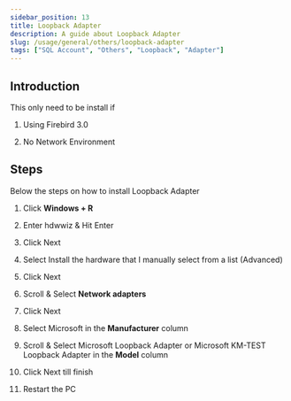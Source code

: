 ```yaml
---
sidebar_position: 13
title: Loopback Adapter
description: A guide about Loopback Adapter
slug: /usage/general/others/loopback-adapter
tags: ["SQL Account", "Others", "Loopback", "Adapter"]
---
```


## Introduction

This only need to be install if

1. Using Firebird 3.0

2. No Network Environment

## Steps

Below the steps on how to install Loopback Adapter

1. Click **Windows + R**

2. Enter hdwwiz & Hit Enter

3. Click Next

4. Select Install the hardware that I manually select from a list (Advanced)

5. Click Next

6. Scroll & Select **Network adapters**

7. Click Next

8. Select Microsoft in the **Manufacturer** column

9. Scroll & Select Microsoft Loopback Adapter or Microsoft KM-TEST Loopback Adapter in the **Model** column

10. Click Next till finish

11. Restart the PC
